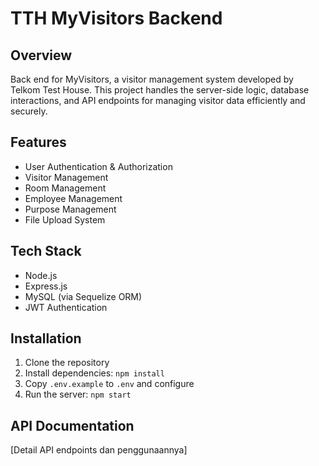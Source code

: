 # TTH MyVisitors Backend

## Overview

Back end for MyVisitors, a visitor management system developed by Telkom Test House. This project handles the server-side logic, database interactions, and API endpoints for managing visitor data efficiently and securely.

## Features

- User Authentication & Authorization
- Visitor Management
- Room Management
- Employee Management
- Purpose Management
- File Upload System

## Tech Stack

- Node.js
- Express.js
- MySQL (via Sequelize ORM)
- JWT Authentication

## Installation

1. Clone the repository
2. Install dependencies: `npm install`
3. Copy `.env.example` to `.env` and configure
4. Run the server: `npm start`

## API Documentation

[Detail API endpoints dan penggunaannya]
